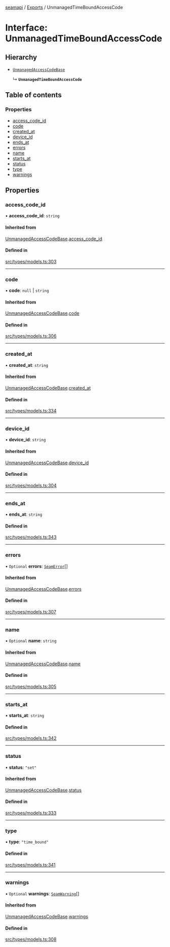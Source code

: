 [seamapi](../README.md) / [Exports](../modules.md) / UnmanagedTimeBoundAccessCode

# Interface: UnmanagedTimeBoundAccessCode

## Hierarchy

- [`UnmanagedAccessCodeBase`](UnmanagedAccessCodeBase.md)

  ↳ **`UnmanagedTimeBoundAccessCode`**

## Table of contents

### Properties

- [access\_code\_id](UnmanagedTimeBoundAccessCode.md#access_code_id)
- [code](UnmanagedTimeBoundAccessCode.md#code)
- [created\_at](UnmanagedTimeBoundAccessCode.md#created_at)
- [device\_id](UnmanagedTimeBoundAccessCode.md#device_id)
- [ends\_at](UnmanagedTimeBoundAccessCode.md#ends_at)
- [errors](UnmanagedTimeBoundAccessCode.md#errors)
- [name](UnmanagedTimeBoundAccessCode.md#name)
- [starts\_at](UnmanagedTimeBoundAccessCode.md#starts_at)
- [status](UnmanagedTimeBoundAccessCode.md#status)
- [type](UnmanagedTimeBoundAccessCode.md#type)
- [warnings](UnmanagedTimeBoundAccessCode.md#warnings)

## Properties

### access\_code\_id

• **access\_code\_id**: `string`

#### Inherited from

[UnmanagedAccessCodeBase](UnmanagedAccessCodeBase.md).[access_code_id](UnmanagedAccessCodeBase.md#access_code_id)

#### Defined in

[src/types/models.ts:303](https://github.com/seamapi/javascript/blob/main/src/types/models.ts#L303)

___

### code

• **code**: ``null`` \| `string`

#### Inherited from

[UnmanagedAccessCodeBase](UnmanagedAccessCodeBase.md).[code](UnmanagedAccessCodeBase.md#code)

#### Defined in

[src/types/models.ts:306](https://github.com/seamapi/javascript/blob/main/src/types/models.ts#L306)

___

### created\_at

• **created\_at**: `string`

#### Inherited from

[UnmanagedAccessCodeBase](UnmanagedAccessCodeBase.md).[created_at](UnmanagedAccessCodeBase.md#created_at)

#### Defined in

[src/types/models.ts:334](https://github.com/seamapi/javascript/blob/main/src/types/models.ts#L334)

___

### device\_id

• **device\_id**: `string`

#### Inherited from

[UnmanagedAccessCodeBase](UnmanagedAccessCodeBase.md).[device_id](UnmanagedAccessCodeBase.md#device_id)

#### Defined in

[src/types/models.ts:304](https://github.com/seamapi/javascript/blob/main/src/types/models.ts#L304)

___

### ends\_at

• **ends\_at**: `string`

#### Defined in

[src/types/models.ts:343](https://github.com/seamapi/javascript/blob/main/src/types/models.ts#L343)

___

### errors

• `Optional` **errors**: [`SeamError`](SeamError.md)[]

#### Inherited from

[UnmanagedAccessCodeBase](UnmanagedAccessCodeBase.md).[errors](UnmanagedAccessCodeBase.md#errors)

#### Defined in

[src/types/models.ts:307](https://github.com/seamapi/javascript/blob/main/src/types/models.ts#L307)

___

### name

• `Optional` **name**: `string`

#### Inherited from

[UnmanagedAccessCodeBase](UnmanagedAccessCodeBase.md).[name](UnmanagedAccessCodeBase.md#name)

#### Defined in

[src/types/models.ts:305](https://github.com/seamapi/javascript/blob/main/src/types/models.ts#L305)

___

### starts\_at

• **starts\_at**: `string`

#### Defined in

[src/types/models.ts:342](https://github.com/seamapi/javascript/blob/main/src/types/models.ts#L342)

___

### status

• **status**: ``"set"``

#### Inherited from

[UnmanagedAccessCodeBase](UnmanagedAccessCodeBase.md).[status](UnmanagedAccessCodeBase.md#status)

#### Defined in

[src/types/models.ts:333](https://github.com/seamapi/javascript/blob/main/src/types/models.ts#L333)

___

### type

• **type**: ``"time_bound"``

#### Defined in

[src/types/models.ts:341](https://github.com/seamapi/javascript/blob/main/src/types/models.ts#L341)

___

### warnings

• `Optional` **warnings**: [`SeamWarning`](SeamWarning.md)[]

#### Inherited from

[UnmanagedAccessCodeBase](UnmanagedAccessCodeBase.md).[warnings](UnmanagedAccessCodeBase.md#warnings)

#### Defined in

[src/types/models.ts:308](https://github.com/seamapi/javascript/blob/main/src/types/models.ts#L308)
